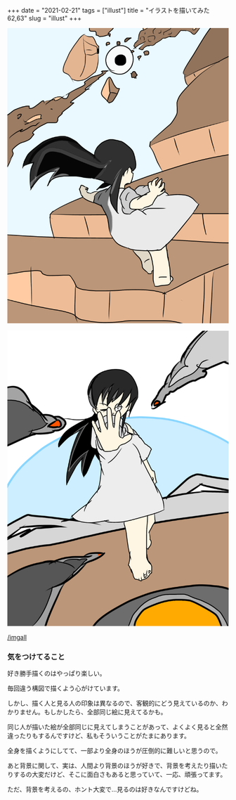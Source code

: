 +++
date = "2021-02-21"
tags = ["illust"]
title = "イラストを描いてみた62,63"
slug = "illust"
+++

![](/img/yui_62.png)

![](/img/yui_63.png)

[/imgall](/imgall)

### 気をつけてること

好き勝手描くのはやっぱり楽しい。

毎回違う構図で描くよう心がけています。

しかし、描く人と見る人の印象は異なるので、客観的にどう見えているのか、わかりません。もしかしたら、全部同じ絵に見えてるかも。

同じ人が描いた絵が全部同じに見えてしまうことがあって、よくよく見ると全然違ったりもするんですけど、私もそういうことがたまにあります。

全身を描くようにしてて、一部より全身のほうが圧倒的に難しいと思うので。

あと背景に関して、実は、人間より背景のほうが好きで、背景を考えたり描いたりするの大変だけど、そこに面白さもあると思っていて、一応、頑張ってます。

ただ、背景を考えるの、ホント大変で...見るのは好きなんですけどね。

